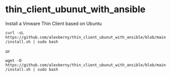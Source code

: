 # thin_client_ubunut_with_ansible

Install a Vmware Thin Client based on Ubuntu

`curl -sL  https://github.com/alexberny/thin_client_ubunut_with_ansible/blob/main/install.sh | sudo bash`

or

`wget -O  https://github.com/alexberny/thin_client_ubunut_with_ansible/blob/main/install.sh | sudo bash`